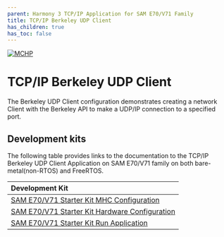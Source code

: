 ```yaml
---
parent: Harmony 3 TCP/IP Application for SAM E70/V71 Family
title: TCP/IP Berkeley UDP Client
has_children: true
has_toc: false
---
```

[![MCHP](https://www.microchip.com/ResourcePackages/Microchip/assets/dist/images/logo.png)](https://www.microchip.com)

# TCP/IP Berkeley UDP Client

The Berkeley UDP Client configuration demonstrates creating a network Client with the Berkeley API to make a UDP/IP connection to a specified port.

## Development kits
The following table provides links to the documentation to the TCP/IP Berkeley UDP Client Application on SAM E70/V71 family on both bare-metal(non-RTOS) and FreeRTOS.


| Development Kit |
|:---------|
|[SAM E70/V71 Starter Kit MHC Configuration](docs/readme_mhc_configuration.md) |
|[SAM E70/V71 Starter Kit Hardware Configuration](docs/readme_hardware_configuration.md) |
|[SAM E70/V71 Starter Kit Run Application](docs/readme_run_application.md) |
